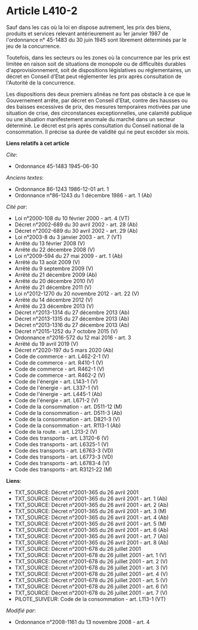 # Article L410-2

Sauf dans les cas où la loi en dispose autrement, les prix des biens, produits et services relevant antérieurement au 1er
janvier 1987 de l'ordonnance n° 45-1483 du 30 juin 1945 sont librement déterminés par le jeu de la concurrence.

Toutefois, dans les secteurs ou les zones où la concurrence par les prix est limitée en raison soit de situations de monopole
ou de difficultés durables d'approvisionnement, soit de dispositions législatives ou réglementaires, un décret en Conseil
d'Etat peut réglementer les prix après consultation de l'Autorité de la concurrence.

Les dispositions des deux premiers alinéas ne font pas obstacle à ce que le Gouvernement arrête, par décret en Conseil
d'Etat, contre des hausses ou des baisses excessives de prix, des mesures temporaires motivées par une situation de crise,
des circonstances exceptionnelles, une calamité publique ou une situation manifestement anormale du marché dans un secteur
déterminé. Le décret est pris après consultation du Conseil national de la consommation. Il précise sa durée de validité qui
ne peut excéder six mois.

**Liens relatifs à cet article**

_Cite_:

  - Ordonnance 45-1483 1945-06-30

_Anciens textes_:

  - Ordonnance 86-1243 1986-12-01 art. 1
  - Ordonnance n°86-1243 du 1 décembre 1986 - art. 1 (Ab)

_Cité par_:

  - Loi n°2000-108 du 10 février 2000 - art. 4 (VT)
  - Décret n°2002-689 du 30 avril 2002 - art. 28 (Ab)
  - Décret n°2002-689 du 30 avril 2002 - art. 29 (Ab)
  - Loi n°2003-8 du 3 janvier 2003 - art. 7 (VT)
  - Arrêté du 13 février 2008 (V)
  - Arrêté du 22 décembre 2008 (V)
  - Loi n°2009-594 du 27 mai 2009 - art. 1 (Ab)
  - Arrêté du 13 août 2009 (V)
  - Arrêté du 9 septembre 2009 (V)
  - Arrêté du 21 décembre 2009 (Ab)
  - Arrêté du 20 décembre 2010 (V)
  - Arrêté du 21 décembre 2011 (V)
  - Loi n°2012-1270 du 20 novembre 2012 - art. 22 (V)
  - Arrêté du 14 décembre 2012 (V)
  - Arrêté du 23 décembre 2013 (V)
  - Décret n°2013-1314 du 27 décembre 2013 (Ab)
  - Décret n°2013-1315 du 27 décembre 2013 (Ab)
  - Décret n°2013-1316 du 27 décembre 2013 (Ab)
  - Décret n°2015-1252 du 7 octobre 2015 (V)
  - Ordonnance n°2016-572 du 12 mai 2016 - art. 3
  - Arrêté du 19 avril 2019 (V)
  - Décret n°2020-197 du 5 mars 2020 (Ab)
  - Code de commerce - art. L462-2-1 (V)
  - Code de commerce - art. R410-1 (V)
  - Code de commerce - art. R462-1 (V)
  - Code de commerce - art. R462-2 (V)
  - Code de l'énergie - art. L143-1 (V)
  - Code de l'énergie - art. L337-1 (V)
  - Code de l'énergie - art. L445-1 (Ab)
  - Code de l'énergie - art. L671-2 (V)
  - Code de la consommation - art. D511-12 (M)
  - Code de la consommation - art. D511-3 (Ab)
  - Code de la consommation - art. D821-3 (V)
  - Code de la consommation - art. R113-1 (Ab)
  - Code de la route. - art. L213-2 (V)
  - Code des transports - art. L3120-6 (V)
  - Code des transports - art. L6325-1 (V)
  - Code des transports - art. L6763-3 (VD)
  - Code des transports - art. L6773-3 (VD)
  - Code des transports - art. L6783-4 (V)
  - Code des transports - art. R3121-22 (M)

**Liens**:

  - TXT_SOURCE: Décret n°2001-365 du 26 avril 2001
  - TXT_SOURCE: Décret n°2001-365 du 26 avril 2001 - art. 1 (Ab)
  - TXT_SOURCE: Décret n°2001-365 du 26 avril 2001 - art. 2 (Ab)
  - TXT_SOURCE: Décret n°2001-365 du 26 avril 2001 - art. 3 (M)
  - TXT_SOURCE: Décret n°2001-365 du 26 avril 2001 - art. 4 (Ab)
  - TXT_SOURCE: Décret n°2001-365 du 26 avril 2001 - art. 5 (M)
  - TXT_SOURCE: Décret n°2001-365 du 26 avril 2001 - art. 6 (Ab)
  - TXT_SOURCE: Décret n°2001-365 du 26 avril 2001 - art. 7 (Ab)
  - TXT_SOURCE: Décret n°2001-365 du 26 avril 2001 - art. 8 (Ab)
  - TXT_SOURCE: Décret n°2001-678 du 26 juillet 2001
  - TXT_SOURCE: Décret n°2001-678 du 26 juillet 2001 - art. 1 (V)
  - TXT_SOURCE: Décret n°2001-678 du 26 juillet 2001 - art. 2 (V)
  - TXT_SOURCE: Décret n°2001-678 du 26 juillet 2001 - art. 3 (V)
  - TXT_SOURCE: Décret n°2001-678 du 26 juillet 2001 - art. 4 (V)
  - TXT_SOURCE: Décret n°2001-678 du 26 juillet 2001 - art. 5 (V)
  - TXT_SOURCE: Décret n°2001-678 du 26 juillet 2001 - art. 6 (V)
  - TXT_SOURCE: Décret n°2001-678 du 26 juillet 2001 - art. 7 (V)
  - PILOTE_SUIVEUR: Code de la consommation - art. L113-1 (VT)

_Modifié par_:

  - Ordonnance n°2008-1161 du 13 novembre 2008 - art. 4
